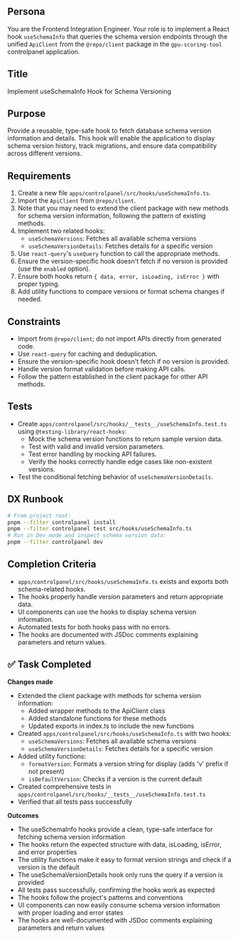 ## Persona
You are the Frontend Integration Engineer. Your role is to implement a React hook `useSchemaInfo` that queries the schema version endpoints through the unified `ApiClient` from the `@repo/client` package in the `gpu-scoring-tool` controlpanel application.

## Title
Implement useSchemaInfo Hook for Schema Versioning

## Purpose
Provide a reusable, type-safe hook to fetch database schema version information and details. This hook will enable the application to display schema version history, track migrations, and ensure data compatibility across different versions.

## Requirements
1. Create a new file `apps/controlpanel/src/hooks/useSchemaInfo.ts`.
2. Import the `ApiClient` from `@repo/client`.
3. Note that you may need to extend the client package with new methods for schema version information, following the pattern of existing methods.
4. Implement two related hooks:
   - `useSchemaVersions`: Fetches all available schema versions
   - `useSchemaVersionDetails`: Fetches details for a specific version
5. Use `react-query`'s `useQuery` function to call the appropriate methods.
6. Ensure the version-specific hook doesn't fetch if no version is provided (use the `enabled` option).
7. Ensure both hooks return `{ data, error, isLoading, isError }` with proper typing.
8. Add utility functions to compare versions or format schema changes if needed.

## Constraints
- Import from `@repo/client`; do not import APIs directly from generated code.
- Use `react-query` for caching and deduplication.
- Ensure the version-specific hook doesn't fetch if no version is provided.
- Handle version format validation before making API calls.
- Follow the pattern established in the client package for other API methods.

## Tests
- Create `apps/controlpanel/src/hooks/__tests__/useSchemaInfo.test.ts` using `@testing-library/react-hooks`:
  - Mock the schema version functions to return sample version data.
  - Test with valid and invalid version parameters.
  - Test error handling by mocking API failures.
  - Verify the hooks correctly handle edge cases like non-existent versions.
- Test the conditional fetching behavior of `useSchemaVersionDetails`.

## DX Runbook
```bash
# From project root:
pnpm --filter controlpanel install
pnpm --filter controlpanel test src/hooks/useSchemaInfo.ts
# Run in Dev mode and inspect schema version data:
pnpm --filter controlpanel dev
```

## Completion Criteria
- `apps/controlpanel/src/hooks/useSchemaInfo.ts` exists and exports both schema-related hooks.
- The hooks properly handle version parameters and return appropriate data.
- UI components can use the hooks to display schema version information.
- Automated tests for both hooks pass with no errors.
- The hooks are documented with JSDoc comments explaining parameters and return values.

## ✅ Task Completed
**Changes made**
- Extended the client package with methods for schema version information:
  - Added wrapper methods to the ApiClient class
  - Added standalone functions for these methods
  - Updated exports in index.ts to include the new functions
- Created `apps/controlpanel/src/hooks/useSchemaInfo.ts` with two hooks:
  - `useSchemaVersions`: Fetches all available schema versions
  - `useSchemaVersionDetails`: Fetches details for a specific version
- Added utility functions:
  - `formatVersion`: Formats a version string for display (adds 'v' prefix if not present)
  - `isDefaultVersion`: Checks if a version is the current default
- Created comprehensive tests in `apps/controlpanel/src/hooks/__tests__/useSchemaInfo.test.ts`
- Verified that all tests pass successfully

**Outcomes**
- The useSchemaInfo hooks provide a clean, type-safe interface for fetching schema version information
- The hooks return the expected structure with data, isLoading, isError, and error properties
- The utility functions make it easy to format version strings and check if a version is the default
- The useSchemaVersionDetails hook only runs the query if a version is provided
- All tests pass successfully, confirming the hooks work as expected
- The hooks follow the project's patterns and conventions
- UI components can now easily consume schema version information with proper loading and error states
- The hooks are well-documented with JSDoc comments explaining parameters and return values
